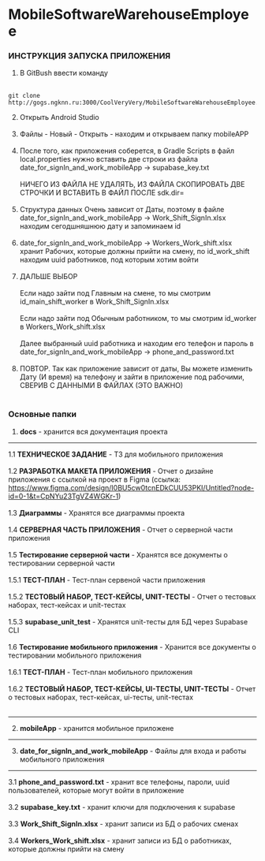 # MobileSoftwareWarehouseEmployee
### ИНСТРУКЦИЯ ЗАПУСКА ПРИЛОЖЕНИЯ

1. В GitBush ввести команду <br /> <br />
```
git clone http://gogs.ngknn.ru:3000/CoolVeryVery/MobileSoftwareWarehouseEmployee.git
```  
2. Открыть Android Studio <br /> <br />
3. Файлы - Новый - Открыть - находим и открываем папку mobileAPP <br /> <br />
4. После того, как приложения соберется, в Gradle Scripts в файл local.properties нужно вставить две строки из файла date_for_signIn_and_work_mobileApp -> supabase_key.txt <br /> <br />
НИЧЕГО ИЗ ФАЙЛА НЕ УДАЛЯТЬ, ИЗ ФАЙЛА СКОПИРОВАТЬ ДВЕ СТРОЧКИ И ВСТАВИТЬ В ФАЙЛ ПОСЛЕ sdk.dir=<br /> <br />
5. Структура данных Очень зависит от Даты, поэтому в файле date_for_signIn_and_work_mobileApp -> Work_Shift_SignIn.xlsx находим сегодшняшнюю дату и запоминаем id <br /> <br />
6. date_for_signIn_and_work_mobileApp -> Workers_Work_shift.xlsx хранит Рабочих, которые должны прийти на смену, по id_work_shift находим uuid работников, под которым хотим войти <br /> <br />
7. ДАЛЬШЕ ВЫБОР <br /> <br />
Если надо зайти под Главным на смене, то мы смотрим id_main_shift_worker в Work_Shift_SignIn.xlsx <br /> <br />
Если надо зайти под Обычным работником, то мы смотрим id_worker в Workers_Work_shift.xlsx <br /> <br />
Далее выбранный uuid работника и находим его телефон и пароль в date_for_signIn_and_work_mobileApp -> phone_and_password.txt<br /> <br />
8. ПОВТОР. Так как приложение зависит от даты, Вы можете изменить Дату (И время) на телефону и зайти в приложение под рабочими, СВЕРИВ С ДАННЫМИ В ФАЙЛАХ (ЭТО ВАЖНО)<br /> <br />

### Основные папки

1. **docs** - хранится вся документация проекта


-----


1.1 **ТЕХНИЧЕСКОЕ ЗАДАНИЕ** - ТЗ для мобильного приложения <br /> <br />
1.2 **РАЗРАБОТКА МАКЕТА ПРИЛОЖЕНИЯ** - Отчет о дизайне приложения с ссылкой на проект в Figma (ссылка: https://www.figma.com/design/I0BU5cw0tcnEDkCUU53PKI/Untitled?node-id=0-1&t=CpNYu23TgVZ4WGKr-1) <br /> <br />
1.3 **Диаграммы** - Хранятся все диаграммы проекта <br /> <br />
1.4 **СЕРВЕРНАЯ ЧАСТЬ ПРИЛОЖЕНИЯ** - Отчет о серверной части приложения <br /> <br />
1.5 **Тестирование серверной части** - Хранятся все документы о тестировании серверной части <br /> <br />
1.5.1 **ТЕСТ-ПЛАН** - Тест-план сервеной части приложения <br /> <br />
1.5.2 **ТЕСТОВЫЙ НАБОР, ТЕСТ-КЕЙСЫ, UNIT-ТЕСТЫ** - Отчет о тестовых наборах, тест-кейсах и unit-тестах<br /> <br />
1.5.3 **supabase_unit_test** - Хранятся unit-тесты для БД через Supabase CLI <br /> <br />
1.6 **Тестирование мобильного приложения** - Хранится все документы о тестировании мобильного приложения<br /> <br />
1.6.1 **ТЕСТ-ПЛАН** - Тест-план мобильного приложения <br /> <br />
1.6.2 **ТЕСТОВЫЙ НАБОР, ТЕСТ-КЕЙСЫ, UI-ТЕСТЫ, UNIT-ТЕСТЫ** - Отчет о тестовых наборах, тест-кейсах, ui-тесты, unit-тестах<br /> <br />


-----


2. **mobileApp** - хранится мобильное приложене 


-----


3. **date_for_signIn_and_work_mobileApp** - Файлы для входа и работы мобильного приложения


-----


3.1 **phone_and_password.txt** - хранит все телефоны, пароли, uuid пользователей, которые могут войти в приложение <br /> <br />
3.2 **supabase_key.txt** - хранит ключи для подключения к supabase <br /> <br />
3.3 **Work_Shift_SignIn.xlsx** - хранит записи из БД о рабочих сменах <br /> <br />
3.4 **Workers_Work_shift.xlsx** - хранит записи из БД о работниках, которые должны прийти на смену <br /> <br />